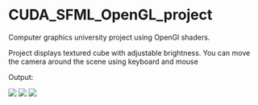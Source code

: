 # CUDA_SFML_OpenGL_project

Computer graphics university project using OpenGl shaders.

Project displays textured cube with adjustable brightness. You can move the camera around the scene using keyboard and mouse


Output:


<img src="output1">


<img src="output2">


<img src="output3">
